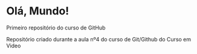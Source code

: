 # Olá, Mundo!
 Primeiro repositório do curso de GitHub

 Repositório criado durante a aula nº4 do curso de Git/Github do Curso em Video
